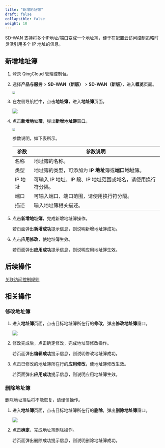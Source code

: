 ```yaml
---
title: "新增地址簿"
draft: false
collapsible: false
weight: 10
---
```


SD-WAN 支持将多个IP地址/端口变成一个地址簿，便于在配置云访问控制策略时灵活引用多个 IP 地址的信息。

## 新增地址簿

1. 登录 QingCloud 管理控制台。

2. 选择**产品与服务** > **SD-WAN（新版）** > **SD-WAN（新版）**，进入**概览**页面。

   <img src="../../../_images/qs_cloud_network.png" style="zoom:50%;" />

3. 在左侧导航栏中，点击**地址簿**，进入**地址簿**页面。

   ![](../../../_images/um_addr_list.png)

4. 点击**新增地址簿**，弹出**新增地址簿**窗口。

   <img src="../../../_images/um_addr_new.png" style="zoom:50%;" />

   参数说明，如下表所示。

   | 参数    | 参数说明                                                     |
   | ------- | ------------------------------------------------------------ |
   | 名称    | 地址簿的名称。                                               |
   | 类型    | 地址簿的类型，可添加为 **IP 地址**簿或**端口地址**簿。       |
   | IP 地址 | 可输入 IP 地址、IP 段、IP 地址范围或域名，请使用换行符分隔。 |
   | 端口    | 可输入端口、端口范围，请使用换行符分隔。                     |
   | 描述    | 输入地址簿相关描述。                                         |

5. 点击**新增地址簿**，完成新增地址簿操作。

   若页面弹出**新增成功**提示信息，则说明新增地址簿成功。

6. 点击**应用修改**，使地址簿生效。

   若页面弹出**应用成功**提示信息，则说明应用地址簿生效。

## 后续操作

[关联访问控制规则](../30_relate_access_rule/)

## 相关操作

### 修改地址簿

1. 进入**地址簿**页面，点击目标地址簿所在行的**修改**，弹出**修改地址簿**窗口。

   ![](../../../_images/um_addr_modify.png)

2. 修改完成后，点击确定修改，完成地址簿修改操作。

   若页面弹出**编辑成功**提示信息，则说明修改地址簿成功。

3. 点击已修改的地址簿所在行的**应用修改**，使地址簿修改生效。

   若页面弹出**应用成功**提示信息，则说明应用地址簿生效。

### 删除地址簿

删除地址簿后将不能恢复，请谨慎操作。

1. 进入**地址簿**页面，点击目标地址簿所在行的**删除**，弹出**删除地址簿**窗口。

   ![](../../../_images/um_addr_modify.png)

2. 点击**确定**，完成地址簿删除操作。

   若页面弹出删除成功提示信息，则说明删除地址簿成功。
